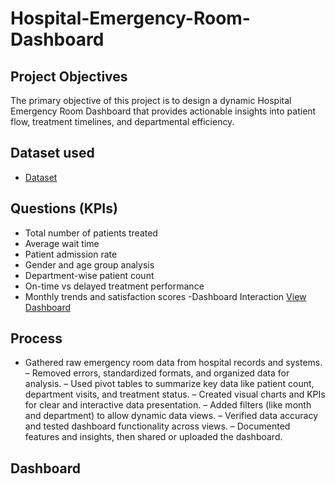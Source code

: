 # Hospital-Emergency-Room-Dashboard 
## Project Objectives
The primary objective of this project is to design a dynamic Hospital Emergency Room Dashboard that provides actionable insights into patient flow, treatment timelines, and departmental efficiency.

## Dataset used
- <a href="https://github.com/Patil123811/Hospital-Emergency-Room-Dashboard/blob/main/Hospital%20Emergency%20Room%20Data.csv">Dataset</a>

## Questions (KPIs)
- Total number of patients treated
- Average wait time
- Patient admission rate
- Gender and age group analysis
- Department-wise patient count
- On-time vs delayed treatment performance
- Monthly trends and satisfaction scores
-Dashboard Interaction <a href="https://github.com/Patil123811/Hospital-Emergency-Room-Dashboard/blob/main/Final%20Dashboard%20of%20Hospital%20Emergency%20Room.png">View Dashboard</a>

## Process
- Gathered raw emergency room data from hospital records and systems.
– Removed errors, standardized formats, and organized data for analysis.
– Used pivot tables to summarize key data like patient count, department visits, and treatment status.
– Created visual charts and KPIs for clear and interactive data presentation.
– Added filters (like month and department) to allow dynamic data views.
– Verified data accuracy and tested dashboard functionality across views.
– Documented features and insights, then shared or uploaded the dashboard.

 ## Dashboard



